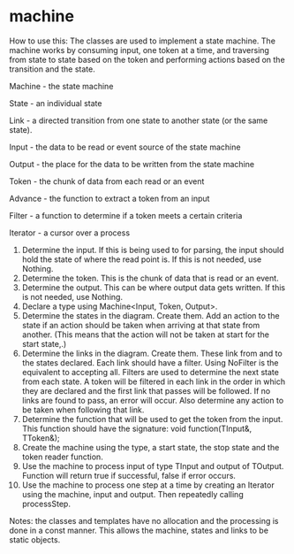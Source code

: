 # machine

How to use this:
The classes are used to implement a state machine.  The machine works by consuming input, one token at a time, and traversing from state to state based on the token and performing actions based on the transition and the state.

Machine - the state machine

State - an individual state

Link - a directed transition from one state to another state (or the same state).

Input - the data to be read or event source of the state machine 

Output - the place for the data to be written from the state machine

Token - the chunk of data from each read or an event

Advance - the function to extract a token from an input

Filter - a function to determine if a token meets a certain criteria

Iterator - a cursor over a process

1. Determine the input.  If this is being used to for parsing, the input should hold the state of where the read point is.  If this is not needed, use Nothing.
2. Determine the token.  This is the chunk of data that is read or an event.
3. Determine the output.  This can be where output data gets written.  If this is not needed, use Nothing.
4. Declare a type using Machine<Input, Token, Output>.
5. Determine the states in the diagram.  Create them.  Add an action to the state if an action should be taken when arriving at that state from another.  (This means that the action will not be taken at start for the start state,.)
6. Determine the links in the diagram.  Create them. These link from and to the states declared.  Each link should have a filter.  Using NoFilter is the equivalent to accepting all.  Filters are used to determine the next state from each state.  A token will be filtered in each link in the order in which they are declared and the first link that passes will be followed.  If no links are found to pass, an error will occur.  Also determine any action to be taken when following that link.
7. Determine the function that will be used to get the token from the input.  This function should have the signature: void function(TInput&, TToken&);
8. Create the machine using the type, a start state, the stop state and the token reader function.
9. Use the machine to process input of type TInput and output of TOutput.  Function will return true if successful, false if error occurs.
10. Use the machine to process one step at a time by creating an Iterator using the machine, input and output.  Then repeatedly calling processStep.

Notes: the classes and templates have no allocation and the processing is done in a const manner.  This allows the machine, states and links to be static objects.


